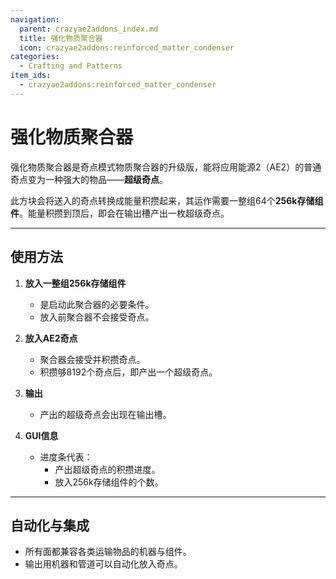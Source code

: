 ```yaml
---
navigation:
  parent: crazyae2addons_index.md
  title: 强化物质聚合器
  icon: crazyae2addons:reinforced_matter_condenser
categories:
  - Crafting and Patterns
item_ids:
  - crazyae2addons:reinforced_matter_condenser
---
```


# 强化物质聚合器

<Row>
    <BlockImage id="crazyae2addons:reinforced_matter_condenser" scale="4"></BlockImage>
    <ItemImage id="crazyae2addons:super_singularity" scale="4"></ItemImage>
</Row>

强化物质聚合器是奇点模式物质聚合器的升级版，能将应用能源2（AE2）的普通奇点变为一种强大的物品——**超级奇点**。

此方块会将送入的奇点转换成能量积攒起来，其运作需要一整组64个**256k存储组件**。能量积攒到顶后，即会在输出槽产出一枚超级奇点。

---

## 使用方法

1. **放入一整组256k存储组件**
   - 是启动此聚合器的必要条件。
   - 放入前聚合器不会接受奇点。

2. **放入AE2奇点**
   - 聚合器会接受并积攒奇点。
   - 积攒够8192个奇点后，即产出一个超级奇点。

3. **输出**
   - 产出的超级奇点会出现在输出槽。

4. **GUI信息**
   - 进度条代表：
     - 产出超级奇点的积攒进度。
     - 放入256k存储组件的个数。

---

## 自动化与集成

- 所有面都兼容各类运输物品的机器与组件。
- 输出用机器和管道可以自动化放入奇点。
